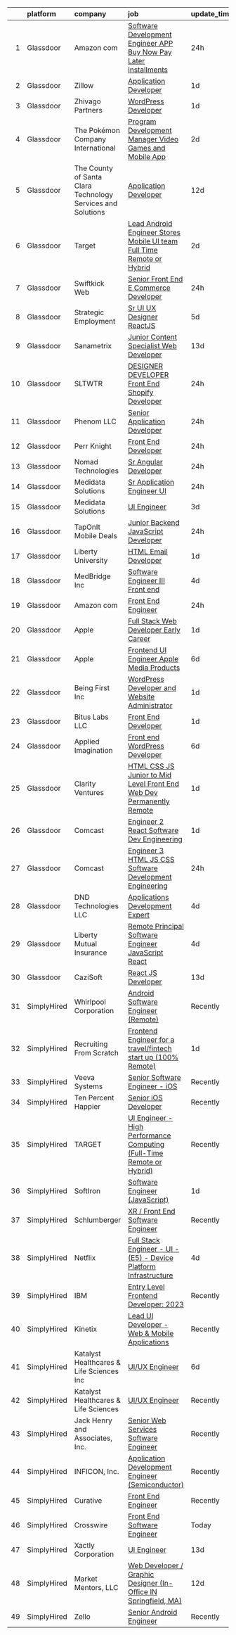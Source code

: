 

|    | platform    | company                                                       | job                                                                                                                                                                                                                                                                                                                                                                                                                                                                                                                                                                                                                                                                                                                                                                                                                                                                                                                                                                                                                                                                                                                                                                                                                                                                                                                                                                                                                                                                                                                                                                                                                                                                            | update_time   | location                    |
|---:|:------------|:--------------------------------------------------------------|:-------------------------------------------------------------------------------------------------------------------------------------------------------------------------------------------------------------------------------------------------------------------------------------------------------------------------------------------------------------------------------------------------------------------------------------------------------------------------------------------------------------------------------------------------------------------------------------------------------------------------------------------------------------------------------------------------------------------------------------------------------------------------------------------------------------------------------------------------------------------------------------------------------------------------------------------------------------------------------------------------------------------------------------------------------------------------------------------------------------------------------------------------------------------------------------------------------------------------------------------------------------------------------------------------------------------------------------------------------------------------------------------------------------------------------------------------------------------------------------------------------------------------------------------------------------------------------------------------------------------------------------------------------------------------------|:--------------|:----------------------------|
|  1 | Glassdoor   | Amazon com                                                    | [Software Development Engineer  APP Buy Now Pay Later  Installments ](https://www.glassdoor.com/partner/jobListing.htm?pos=125&ao=1110586&s=58&guid=000001833ade68fe9d0808e0187d160c&src=GD_JOB_AD&t=SR&vt=w&cs=1_99b3dea7&cb=1663139998398&jobListingId=1008137678067&cpc=FAE5E775D180B2FB&jrtk=3-0-1gctdsq92jfn2801-1gctdsq9igri8800-6c561cf8d30953e4--6NYlbfkN0CKJOvZ2V5IrJ1cL6f27LnM8XR4tisTi-a8V3t-dR9dwsgFRvlGUQc2Ve2CGI8d6VO83VIP9maPlqSu3Nihgtl5M27m04KZfCjX3LJRzoGSKHgXiYZpq-HzjLMUQNBfOl4cTU1-JjbTERHckNcO5yrQjW4rhXXxYK165URZ42CmyYU5GEB7S_Cxfl7RsZ7faTLSuFk9CP8ktwD8fCLRhVpDQZrOafYCrt5hDp2xZai3m4vlk3aTp9jGN3bgDKqg1himRYmxRGDSxQp8T2zzm0UKaSb2zNo40gxMwfeZ1JVfHQUbVRJBTdizF_9zQM-ShuZ9w2Y6Ml6Jl13Q9T9JwAwvlcsdh4xLLbbfTa-ZxM32gdxGkkYBkwv_6CqX5Kqxf6kXTKW45ji1BVf_a2bnxsGH_y3k_NPYNsIC8atU15-zM8zpKniz25AJv5EpE-aAEiunAwUzEb7LIg%3D%3D)                                                                                                                                                                                                                                                                                                                                                                                                                                                                                                                                                                                                                                                                                                                                                                                                                          | 24h           | Seattle, WA                 |
|  2 | Glassdoor   | Zillow                                                        | [Application Developer](https://www.glassdoor.com/partner/jobListing.htm?pos=110&ao=1110586&s=58&guid=000001833ade68fe9d0808e0187d160c&src=GD_JOB_AD&t=SR&vt=w&cs=1_362cc872&cb=1663139998396&jobListingId=1008134172887&cpc=654405A9B1E0A9F5&jrtk=3-0-1gctdsq92jfn2801-1gctdsq9igri8800-c6daa90a6669b9ab--6NYlbfkN0ANMurRYyPEXg08u6OamUd1Mvhk-zhFSGYIZgoJR86UvYL2v6MoUqae-sD5DnU21vpZhuaoMFJt9wVyEyvf2QA1XfguwhH7G3tM0-PNgW6CGdUX9LBJEjF1WjQkIfj4JRydtvPZugMScW5L1yCyM5tNJ9G8L6OLwOTqSFwB3txIms10ZWOi6v6g_cMtvWInRjv37laB7sP_DK02_SItR0kEgGoUFq7m0AGakdiDrdRO7xakuNYm9OpSNl0EB790_ENfVrjZ5MSxWDMeCU7vOdOs-wjiixt5Ojxmm_jIZyKb9fsZVNHr03S4vo0o68SXE2WzdqI-xvhuSCtK6det8VaNPxbXlhLYbMovzNafAe0h0YmCHY0oOiA1BWVXDBmuQPiZ4q5C7KJ6hKLo3hUDkaCzDPLXgH51gCib25KHlbMjX2dCl5mAPIYo1PqwbCOoyR8mgjXKmV14FkSnR2FOZH9GyEtj7pIVd1nGW35S0KpnysklSA37C1SToX-rjrFstGuh25qe3kqJX6BnmBFof8XslZtulIynqZbAIBpZmSUzX4ycR6FBKfPh3x0aE6Ama0b0hyiPsfdF8UpxpEfqg6sI_wVs67zXJZDAo4hJZP3RYkqypRDC0U3xe3CayMZtYlpzeerF6kB5cg1HWGIaPTT9F5woCNBQTSD4yB8dmw0_05oABNCluNeiuPD0tftRpWH7BdWQ9z4jG9yk15YcYJRBJ20svXkYUetHXc4PAS5dZesyuLnl9b8Dz2nDlG1j9IpXUcetubxGozJ_rPQjxvOdjNyr5vsaAwRvC3p4i_LC-29gZhRF4TWG9sTFH21MFLqhQHULB7le_BsEVeFD5-cOjRhooC12S4w_KJtl3_UZN_B-gDkfdSMOzqo9Ul_VFWo%3D)                                                                                                                                                                                                                                                                                                                                                                                                                      | 1d            | Remote                      |
|  3 | Glassdoor   | Zhivago Partners                                              | [WordPress Developer](https://www.glassdoor.com/partner/jobListing.htm?pos=106&ao=1110586&s=58&guid=000001833ade68fe9d0808e0187d160c&src=GD_JOB_AD&t=SR&vt=w&ea=1&cs=1_188b1f05&cb=1663139998396&jobListingId=1008133903839&cpc=FD1C1DA32C38CFA7&jrtk=3-0-1gctdsq92jfn2801-1gctdsq9igri8800-054f7f3f14f683e8--6NYlbfkN0AY4guaBc_odNxnJHTncvfwFu86WvDwtbc_K-gSZc1x5NPDcKz_OCFYxUDgg1K1A9xg7eOj7rJs_uyxOW04oonUi2Co_-b1tOyH6ag5sG-PMIczTr4cdJn8E9nus-tkJEY4tVdOeDiH2N9Kj9sPV-JvVBmfVlOJ-vhSxLv6L-OT33ZKF7zO4-LAkHDaLS3aJzNfnM3nCuxO2dNyJ6DfHFOgywkEhJ-TRQ5qe3zTKbQ13ILZVNVO5ZFymu_boVBDCoT1DFFFO_R2Katc9JFsILF2nA6NFXv_R1EIdk-gViiQ2U2zts37yNB1LyMov-U4UUaSeEYWIDsrqKtEjDkp3FdlArUUoqIRUAaP2RKOozVNlDWE1MQZr6nKsLgxzE1-TKHCy6DutVkyuOvbwSBBbhov0Osyv4Kk9emsQSi_FoqzSZl0-RPycT8a6AQEafcqA72PH9Ym1tPj7b3wAr3lJQMMH-mcJlLtCcrF0vVUw5BzS8LyeA5oPBBJ7SR0NNDPGxM%3D)                                                                                                                                                                                                                                                                                                                                                                                                                                                                                                                                                                                                                                                                                                                                                                                                                   | 1d            | Remote                      |
|  4 | Glassdoor   | The Pokémon Company International                             | [Program Development Manager  Video Games and Mobile App](https://www.glassdoor.com/partner/jobListing.htm?pos=116&ao=1110586&s=58&guid=000001833ade68fe9d0808e0187d160c&src=GD_JOB_AD&t=SR&vt=w&cs=1_1974d16c&cb=1663139998397&jobListingId=1008131501027&cpc=6193B0C32834B022&jrtk=3-0-1gctdsq92jfn2801-1gctdsq9igri8800-7e00634145c254ca--6NYlbfkN0CsgUO0V2fSZxJANSxJiftVXeq1wpG4BxYFHzXoW0hPJv2peq4EG1Sb8vgmQ-Y0im-SaRgnzmMuhEIDpZu9Fz9ChktOdF_GIM6LXKR2L86lHp7VCtnTfHIHX1JbKkaFabKOzV-vpyHH0tcwIZEdNwKK4pC_Cg__-sHB_1A7NkgqkBp3Nu5v8xpu7hKRXZYS-VGd3X4Tnvu4p8affQwsbeKaWfOS79sDZe3Lv36-7XTVyEY_D5BU8kqBIyKRR33tLQKYiTMTOjg1NN7Dv1wYX-zGMU2N5XcinR58sI3DX-G-i__t5Eim5znpkjtHJ-tbtafPHeNWQzdIxzsKrs1Rf2DVkyYjrv8ChsR_CxNWLRTHhwRgkWZaqngJTiH01rpyhW7-SJbhzodW3HWhUvFHZbEiIV7PqtqMLkI6z06Hrmtinhkcbflj3OhaiTZ0kRm8xpWehAWO-z5KkAeVv6_0q2496V_4odErPmuIueGHdrd4gjawcj3doL8m8vieRzfyeK4oVVj2FXcPJeQvOmSnCz64gOWERkE5v-mMwtMtWlL055l6SPw757LLT_w9BRvO_LyE9vAr6Z8N290iy3B3QZc7JXt7BkeFMeOjJD-M5R40yzrPBeLuMs8d_2e9mv-Jx2TcWq3El2ToYWXo3EvlsRnVvc_R8UqICtXBHHNiuG195ncNgaQ4HhLTVSEhW68ldH8Y0Y6OUX7eEIE1NcKpe4E0qVvF3eEsxuHSduMY0heFrj75L-zZKmVR3ENpJOtarYE9C61THnurNRIOGKXp9jWAghF3aCR_rsC3IOKUB33YNnUsEeq9qiHnUbXd-ybcEWsLT0RbGimhR8xDDUkqgIoAstuRPCsuxyKgHMHT4pjzxMcBgybWq-sYdxTlf1gz8b5pJ8CQFQSQgi29sDK6DVHITHO621tSACf-uo-FwFTdUQ%3D%3D)                                                                                                                                                                                                                                                                                                                                      | 2d            | Seattle, WA                 |
|  5 | Glassdoor   | The County of Santa Clara   Technology Services and Solutions | [Application Developer](https://www.glassdoor.com/partner/jobListing.htm?pos=129&ao=1110586&s=58&guid=000001833ade68fe9d0808e0187d160c&src=GD_JOB_AD&t=SR&vt=w&cs=1_105921f4&cb=1663139998398&jobListingId=1008112248665&cpc=149B3D5996025BBA&jrtk=3-0-1gctdsq92jfn2801-1gctdsq9igri8800-62f236d918e976b3--6NYlbfkN0D0uiyjuZXnA51WfIxe0zjUQuLZESkTqqPdEkCq0M_K6JTlFVFhPFVHAoY2qqYxF7H5tcINM3m1_Su8U4dnIOFn7wBfj3ez4zkE5fjZGCcvr2Mr2FY2z36lvzZro7WelVPX0UunxAKd_dp_sZLcF5Dsgmh_-Pgl928sSS76QgAdj_Z75Of014VxyjcVnFc__uX_xIWXW4pjJt4xSOhMEgjnlgm6GVDzZv0lncZZFmiNlAsYjUFcSUCatoSq9FRn2fXrOpVriUbi5aRdT0zRvU8mX8xbAUhZd1LpCVbTchacJcbHjRCMCHdHkrF9rQ2kIv--2u0mPFct75Pfnl9UZf0N7lbLI7W5wSPpmGu9P-OZ5xN4a-UHu6GWxM1lsnwDKbO_nzG12kt-TkyfMz61bmDfzTxdZNOTHxTOmEtWPL6ULNKoM9unF7jk4jxhzJkbWxaWQl1tAV5y8gn1i8QZoiYv2fuV_RLpvA-4NadRWeGrrep6NlR6iVcCebqHUAyt3KsDqxIbcXmBxt4c1blimUMD)                                                                                                                                                                                                                                                                                                                                                                                                                                                                                                                                                                                                                                                                                                                                                                                                    | 12d           | San Jose, CA                |
|  6 | Glassdoor   | Target                                                        | [Lead Android Engineer   Stores Mobile UI team  Full Time Remote or Hybrid ](https://www.glassdoor.com/partner/jobListing.htm?pos=124&ao=1110586&s=58&guid=000001833ade68fe9d0808e0187d160c&src=GD_JOB_AD&t=SR&vt=w&cs=1_031a2473&cb=1663139998398&jobListingId=1008132433491&cpc=AF770993EC679D41&jrtk=3-0-1gctdsq92jfn2801-1gctdsq9igri8800-924082eabb9c3c20--6NYlbfkN0AgONBeCfCTVljpwzR96jFX3mtyFC--n153CYnqiKkqIX_9jcboxCHu9xR05732QjmZZTy-8X10g6AqUdAEEEcY6msSY26-hFtezRIzcZjmN3z_jpXkF8Ut2SVY9acAcHGenZSqPqp1PoqTPlUVACwZIFTQczVM6c_1cpujTZpK6BsocFUe1SRS_1_AjFSN0P_cJeV98Tbrc1nM_Sa6frsVXDRrFsbRa6E6F1gSagJ-oFNpWkxRcp5XjT-z9aKvX9zqgEgkUWfSGBB1hKiYqYsqqz0PEaSvGLFgqXCeOqEMMF6oT6eFeTGE9YYP-rsetPgPi_Op1dqdFowtvcOQWDMLRwgbnAncoirJkbgEQQ8fwgtMP_MMHnfil-1jZ50TQvmnNBnfCERn3_63cvyYm0Nbt0LaZVSrrHjHbZUIgDCM7SoZbxgifZsgAmYMZ5yrpqI%3D)                                                                                                                                                                                                                                                                                                                                                                                                                                                                                                                                                                                                                                                                                                                                                                                                                                 | 2d            | Brooklyn Park, MN           |
|  7 | Glassdoor   | Swiftkick Web                                                 | [Senior Front End   E Commerce Developer](https://www.glassdoor.com/partner/jobListing.htm?pos=121&ao=1110586&s=58&guid=000001833ade68fe9d0808e0187d160c&src=GD_JOB_AD&t=SR&vt=w&ea=1&cs=1_4985f2e7&cb=1663139998398&jobListingId=1008137258811&cpc=61E17551093C17CB&jrtk=3-0-1gctdsq92jfn2801-1gctdsq9igri8800-ae474f08ac9fa07e--6NYlbfkN0CvahHJL5dpwIe5nlYo2UZJB8CTXAEl9vJAxrd3EfdRQbHmtT7BfIW--zfH4WusIQ466li_pDKqv0zJfo8ilBc5VF95SNoet22FWa33rSjNfyxVuclSl01HLTqL761YPdBspLBN2o6jls-hSNc3uKrEOu2jFI0lc2XHVsKCCd-Swoc5OyIvHMTuhi06L1BFNUTKlnW8LdeWeyQaJkY9x1yBKwjjf5_IUF0Gn3SXavDQSDn3BKrlHjI7r0t5ArqP2TI_njvT2xG6Ft4MFPgjO0xy1YpLpdR7ZH-ShpKGJlj-E6IM3rIEmBOTzERjdF7t2Ywe7Blg6eUuEGu4p-l3HV-E-AzttQJ-A4DnhKkAQt0OBSkqTuTHKfgBi5kMFlChXx9YMu4LxzrF2L5CLfAGC-wwrgy11P7MWToSBQkk_mrHmZbMjBpOhBHbVYjic-ctD_b8xFLU4RI_YcOqTgKqOAJvLSOQUpcUD1rcD_-fsMKST7IiHExLocM4HG0M3rVjR6CQQmZT3nGcnA%3D%3D)                                                                                                                                                                                                                                                                                                                                                                                                                                                                                                                                                                                                                                                                                                                                                                                 | 24h           | Remote                      |
|  8 | Glassdoor   | Strategic Employment                                          | [Sr  UI UX Designer  ReactJS ](https://www.glassdoor.com/partner/jobListing.htm?pos=117&ao=1110586&s=58&guid=000001833ade68fe9d0808e0187d160c&src=GD_JOB_AD&t=SR&vt=w&ea=1&cs=1_df9364ce&cb=1663139998398&jobListingId=1008127201025&cpc=608BEFD8E68346F1&jrtk=3-0-1gctdsq92jfn2801-1gctdsq9igri8800-10e7346e5594589d--6NYlbfkN0AEgitr2lGK9-2Owk_bCXKkX9ldcvmrRzAzunryDtq0mgDhLVKVGwIDjzzzoVm5zY2akHQKg0eyoOGLoJYK8fVCB6jso4MEarQmmbx_Elax6A0T7qxnodN5M4Z3ek9LV9lx3pQUxqaX5c5MEy0I6X-ied1_QyqGEshe1rZ06FkEM4sRszpcXbcOqOguZ0RtIX-7D2nkCDCXnLg_oOneJiR9pdrAZQqJ2D1u95ULbEuL85qvB9Jdw8vnoRKLvX50uQCwtTHLtCb8qXanNduiI_3LsPzyujiSC3-WZ3zQbj417SwGbaP-opOWsk8qVY74pNtec1bAOMoSD-JaG8P_jXpE-vYPP0VmIKsSsVfrfEQwS2SbRCB6bkFCvYOjaTudS1Cu7sLl0OF_ujf3ajhubjHu2hT8N4eeyrMLdYvkfd2Jw2ICVP8X9LX626BQq7vhcec1ONFF3WwANKI5LQyzItjqE-BU47-xly3iXm1tNtyDVOsME9ZWQiIN4716qohbefyHLXkRAearJ0XPAds3J7da5psS_7dzzlIe_ssW_qN_meybrKx-v0bx3oqCwrTFFGVsu9rA6azOaw%3D%3D)                                                                                                                                                                                                                                                                                                                                                                                                                                                                                                                                                                                                                                                                                                                            | 5d            | Remote                      |
|  9 | Glassdoor   | Sanametrix                                                    | [Junior Content Specialist Web Developer](https://www.glassdoor.com/partner/jobListing.htm?pos=108&ao=1110586&s=58&guid=000001833ade68fe9d0808e0187d160c&src=GD_JOB_AD&t=SR&vt=w&ea=1&cs=1_94322f6e&cb=1663139998396&jobListingId=1008107815764&cpc=3DB599BF2F4828F0&jrtk=3-0-1gctdsq92jfn2801-1gctdsq9igri8800-b245c521c04dd0c2--6NYlbfkN0CyQKdz8_lqdlgY-c-amsQST66Z8QjChsyYA8vzcGklWI54h1yaGRml5nZ8zCgFfjKK9ZLdt4yoVKrNz6IE8WYqPgnbtAenCgXBCuUJyRj9v1G_X1xDpaq7D6TVuE3LE96DJszuenHbsextHgw9-_0LokNeJq8xNTHga_useAxykmPnHKlxTeGpxpVL3bGTZHKtHXK5us6LDI0ao5nyuCemNFRbBzrx9C5yYBZ4fi5FpwYSxs-xxTMy4MVmklDwbQ8TbOKxZRwvSlt230JTdS9i1yR1-cooOPriSg7PuxErGEuQ9EQKZw7i_Fs7zdPX13jrm6jC3K9YC9fC2uerequtEuwrTaR2a2k0sP5WLxiQqi2A8FKL2ZCsymYC0pSYmAzXDwsSJ4g1IbM9wsiWpXE1Lp6tq5J2s6yyfO0XZcTaGYLexKA6AgiuNLtQgvmTFFVXdhaqiKq1Dw9_fk6-iPhH9Jab7WoIw5nl8s0IcWe0_H4zJ-3J-tMp5QGbYdEVx_pEfRpLpj-6nqKv5BrcfSX4xxcjOGiSFjU%3D)                                                                                                                                                                                                                                                                                                                                                                                                                                                                                                                                                                                                                                                                                                                                                               | 13d           | Remote                      |
| 10 | Glassdoor   | SLTWTR                                                        | [DESIGNER   DEVELOPER  Front End Shopify Developer ](https://www.glassdoor.com/partner/jobListing.htm?pos=107&ao=1110586&s=58&guid=000001833ade68fe9d0808e0187d160c&src=GD_JOB_AD&t=SR&vt=w&ea=1&cs=1_4f9fb36f&cb=1663139998396&jobListingId=1008137598131&cpc=9C938E8DE9AD6C02&jrtk=3-0-1gctdsq92jfn2801-1gctdsq9igri8800-200f7b1004398c4f--6NYlbfkN0DfhRLDY5E7BVY3xhBTAobuSaZ3WR2SqAJ-w4NHeQGDZ8CKtdIif9Oe4KhcI69g0WvVa1Frq0TaZ17OPadVErfG9reYn46NcnkHevZvy4YbazIj_UmrgJ5LNoG4eefHDLzuBc8l9B6543c5UqlfJZVnmh6W28k-UwB8StPLEqeOhv5rOU9UXZC6PFE6j-iiNpG_mDZuM9ZWtBP6pXXYKxiz-yekLrrKtiSI2l42PamB0TGASBrzgDvjPSpk552VwOgnSOPcf0qJDAdWOeJ-pc2y1a1XGxp_1jLkZumovvCQ_vkgB84iMEahgzY7Rgw1Pz4KUUM0LrXBsoCzhEXtSAitFCpFJhGPIUm4YNM61ZazDvj4nNA_9UhI9i0ZKEsXb6H90WfuH8Tdsn6R4_UjW_lMbRoJczPPbAXZJPV-0LwTF3wblAzW2o-XeEBjGrGW0H6KETDEkt0J1FD05q0J08UNFtxSONmbJ2SdnPYVG2eHwVspYxkGzr01mKiWQEN7DF5UB5Mexjdczg%3D%3D)                                                                                                                                                                                                                                                                                                                                                                                                                                                                                                                                                                                                                                                                                                                                                                      | 24h           | Remote                      |
| 11 | Glassdoor   | Phenom  LLC                                                   | [Senior Application Developer](https://www.glassdoor.com/partner/jobListing.htm?pos=102&ao=1110586&s=58&guid=000001833ade68fe9d0808e0187d160c&src=GD_JOB_AD&t=SR&vt=w&ea=1&cs=1_8379aea8&cb=1663139998395&jobListingId=1008136824392&cpc=9A96D6093D59D0CE&jrtk=3-0-1gctdsq92jfn2801-1gctdsq9igri8800-95d0dc0e0a4e7097--6NYlbfkN0D5EoDI19pzLD_ZoAvoqM1-O9qeTV9KvYbDAr1-bMzVcUrRYlcR_7EvhJxo5TY8lM7dmzyrlelKim3kQF4cYGDqIBpneUff6cFvQQMr0P7-Fuog8zAkQziySdOzI-0fod9UexPCJavKHCiMdApb35AqNFJhxFeqTeU0Zel7EG1XNxq7byWbiDzO0XZNmjNbPI6S_G2Ejj6WVkViCbptJkCUgTM2U9tOyyPpZZGCOnjeeWOp6VyItH8HsrtS98wpwgtxqAENEfvqHdf18d1yT0DldQ9CordLe0ZFoMEHr9n4RXDVbMlUVj-CNERp9gP4C9vVD7Cob5L3wbWrG97TJiWZGZFq4rXhrSXbC_2NSfbJ3aJclk6yBlgg8x7myyrB3vV7Q2J-JzIuTG8nnMgFsvO1cvSFIg01BWTyuVAiEg24mREz4PfuV-uLr5C7IBYQYa7UOtz3uZ8XWDQNauZD8Me-ya3t9sNeGhIjkEslniVE2XwQ8scSHXgIiGTQPKTwGu4n79xx-3Yvpw%3D%3D)                                                                                                                                                                                                                                                                                                                                                                                                                                                                                                                                                                                                                                                                                                                                                                                            | 24h           | Charleston, WV              |
| 12 | Glassdoor   | Perr Knight                                                   | [Front End Developer](https://www.glassdoor.com/partner/jobListing.htm?pos=123&ao=1110586&s=58&guid=000001833ade68fe9d0808e0187d160c&src=GD_JOB_AD&t=SR&vt=w&cs=1_3c7f9fef&cb=1663139998398&jobListingId=1008137339160&cpc=F583A5AE0DDDFE3A&jrtk=3-0-1gctdsq92jfn2801-1gctdsq9igri8800-ba932aa054a3e305--6NYlbfkN0BvrjnhlIknunj6B5uFGHHla5BSmGDnouF8_mjReNBU2kRZZ3EzJErpwlB0shyrLhBuOV-TdG07DRkeOl_zo-aj26D6dbXM6XtqiUWeQpISnv8xEzBHdKcqhSN3C9-GTzvHigssateczklmw2IFZw73iN_X79PV7m6xjq8m5UJqOhLXLbVrEGnBhb8PMGStOPLngVrNfcmYn5tcemxcgsmbVEgvz254qF_LgimAIE5iqAiJgqzvMoyWQP3ccYCK2k9YQ1IoDpr-9gVMI9yFlcJED4DNnspAcZDYePmXL2vYzPe5n3a5gEwPSQvPP1cfwob5c8KPHaOqpvrmHrTAdCls5eIY_i_PeeWpOIrCWS9E_LPGVmemfvJSiB56ELoXJ8x0gNrZtggWmu6M5Omqvw4GpUITH84u5IYTYdLgC2iEgGbpjmEezDe_UjY6N-5Ol8B0TpslRFgdsTPf6nDhk1wjTlK2593X4U6Xd4-8zafRCE6V4mMdb1EvdWwmgWVFhYXl4tnl9YXiwERcIJbS63O9eNkv5FXOZ7sob9aKuzxmDS-6G6Rdf9Rhf01nCuR9zaDmh0een554bjWQlbkNnbjW5GwunERhHW4Bwa5c62jcVEak6xOK5nVJvmyDeZDEDUvXq2blb9nQUw%3D%3D)                                                                                                                                                                                                                                                                                                                                                                                                                                                                                                                                                                                                                                                                          | 24h           | Santa Monica, CA            |
| 13 | Glassdoor   | Nomad Technologies                                            | [Sr  Angular Developer](https://www.glassdoor.com/partner/jobListing.htm?pos=115&ao=1110586&s=58&guid=000001833ade68fe9d0808e0187d160c&src=GD_JOB_AD&t=SR&vt=w&ea=1&cs=1_04af481b&cb=1663139998397&jobListingId=1008137061186&cpc=E04C949A9101C6A2&jrtk=3-0-1gctdsq92jfn2801-1gctdsq9igri8800-7e283a8aef78d53e--6NYlbfkN0DuVYiugUxfe4spVr7yqiM4Wx80ZpeOa3v6IxYcPh-fbWmawauPgcFqzRe2wHX7wyCikCqqVy9Tz48ZfyDvO_6ISLQPV2N9Neg_jGrfaahRXznQmdUhp6p4JEFPOcMG3bb0kKr9nBSUb5YBtUWQgFC51XmN2JsRkXGMXgvdcP-0yQIoI8ey7FaQHBtxai5CZ73glFqTsRRw_14vLw7u5QS8XKkF8eM35-f7wh_LODzo5_rvmFn2I_f8bgiX0LJX56yijxVRGK8hTdtuavtKNpipZ-AcxTRGb0Ho6Hz41riVAGvH8Ek0xi9gOMJEalcos6SKC7vHLLfyzZA0C3I0kPvxnGEJuyRSYi-nO098ohvSA8RG1O1cz1vVCx-D-uXk3nYA-L7iI98fn1quWRWQRLewxn2RJk5xesbn2hjmuYSkWQrQjFO8ikN44xCFJUXVCTSE4_FDcBpnWJtPMlOnreo1OzHEKYegDsYrqgvCGWieDOYEMSg2gzDzQEGRA6S8joQfMidKX1QiXCmwie8oYkSZ)                                                                                                                                                                                                                                                                                                                                                                                                                                                                                                                                                                                                                                                                                                                                                                                               | 24h           | Remote                      |
| 14 | Glassdoor   | Medidata Solutions                                            | [Sr  Application Engineer  UI](https://www.glassdoor.com/partner/jobListing.htm?pos=112&ao=1110586&s=58&guid=000001833ade68fe9d0808e0187d160c&src=GD_JOB_AD&t=SR&vt=w&cs=1_32eca232&cb=1663139998397&jobListingId=1008136891713&cpc=61E17551093C17CB&jrtk=3-0-1gctdsq92jfn2801-1gctdsq9igri8800-9490a5ce67bcb33c--6NYlbfkN0DG4ntHtB_rMsnfhgmnSvK2brktLme1L4SiDeJjQ-izrVOLqRJ5-yjE7k3D6lhaa8-1TfPUk2G286IhH2vG0FVdxzteRL0qvwS7_h5ybM89n3-UmTiV4UJgzv-wC5uo5_EnfydToR9I1g5shOsDhNZCsaE92Rm_qZJLH219uRez5yokEAMIFUdJsHehpXgDXyp6PYyFmPqTg1W1gM1FwZZvbWAHIj49ku7x0LUSvmpicdE9fV6NXefXZ6tpYj8llpeSwL6kED7gIAA5JaSvgfXi2TIPcM6V4r6am4y2Mq0IQsPlzjy293bGvThtklipdPoUB2iub36NXbJDrwTOscAi6WcIpcynTeI3KKnQ9n0h5QJM1xvKDsWPuucThywoD6pjxt3r_iRj83GLgr8_CkAB91uyx-JWSLdsZk-4QdRQi3wrf32BC7mJeHgeocNcwajIdDma5kbjsRYBukFYxulAPhX7EZQopyQwb2I794CayEb3iDTfTz0kPrbibjgT8ZiXjsBfrAGM3q5pBiabZcrnsETXvtbaOOHPwpQDDOwQgK9keHLzRisuBGkYA1RpHTCekpkTGrzu-YdCM6H5Qwwl96JXOK6QpoA3IqGSiIUIHajThvIzuK9XTDsIgkY4CHBgnKS1fd4TwApzhGV-K7f3_EHe-RaP2h8fnwJmxs45pe-yXLa6l9Hr36bHu5nhxrhh0f_NZF39PhU455wjCbDyKHcEbBdyC9m0KMsWD2ETNcxS7kONfda1tdNRn1rBNAYDnDcAHMO8UIeLdlHeL166w1iclmHWxFP7oxnkuntCeFfJ2h7JB2mm0iHWxwkxyMUxu5jxP-werP-xteDGmy3TZyj4VN74NvNXwja-52pH2Ee6MsmtbHDAeZJ2eFemdZsTIXjQ7BlHcDhPBvviJc8t8DN9q17SWehe9hWr9bIC9ZCZub58uknsK10dqcqQLJVcA2kyRN0aOjnlXsekLJlB-XfHXLeQnj-iEOFW5WRy4ErcEjmMTgcDGi0yFNQtHphSiG6i0nj-Cza5dIpsjeTo)                                                                                                                                                                                                                                                             | 24h           | New York, NY                |
| 15 | Glassdoor   | Medidata Solutions                                            | [UI Engineer](https://www.glassdoor.com/partner/jobListing.htm?pos=130&ao=1110586&s=58&guid=000001833ade68fe9d0808e0187d160c&src=GD_JOB_AD&t=SR&vt=w&cs=1_b275a663&cb=1663139998399&jobListingId=1008130982237&cpc=155EB9D5185558AF&jrtk=3-0-1gctdsq92jfn2801-1gctdsq9igri8800-6caede17eba0cffc--6NYlbfkN0DG4ntHtB_rMsnfhgmnSvK2brktLme1L4SiDeJjQ-izrVOLqRJ5-yjEhSyAj73O13Rvk4nfVGz_Y8x5eP4B7WfCDjjXZ5Jrh8PdSMfGift1SEq4vlQbulbxE6GzTWzBTg5NMHeI6J9oOVXReJJGo17e-oVUh_oYOF79LmP5tZTi_VxZIPkIjyCFIeAEK536ov2aqigDA-ygc7Nwm_sa-fOK8CBObY2bt76D-gjFNq8tfIx2ODmWMRaJ7N51rEwSp6N3ysqm55MVprEgDPafffexi5qHpV84z7FW_kKEUgwhQNDkOrrPZQxo0DoDr4VSL9hgYG3wQ9gmCfgT9J-lqPz5kBcd7yrme8VEbzdqoetyEcP7YRR4R49ytiu34IhGlkHGpdLuqSyCpx0jFoOSTMwjzNfFZySq7eVt7788njuKb4nFz5vfBvNlitslfIFbel-_y2J6Te5Qvwr26cRYVC1w2jx8Q95IRihA4UrK7_ipI0pR6jkWdtDbQ-rP8h7OwfxULPctxv-mQSSG4BlFZXiObhtOnYKVvy3MPCO7p4zZX8QoadcQ1GbooZ7VjULZzt3NmuKSVI55jgV5f32HBo0g9OX7IGjHYzWB3k7EHobrC_CqnF2It3_im9fSQ0qwpX7WuJf8u1FWytVLHUgHIc3dZpFVspvXu2mdCTWeELDB9FyZqHRN9rp6UfNVeKaalEathnRvJpFQaA6-ldW7X8l_A--nY38Z2p21jE1ztj8UfONLF6EKNP8fMd7JnpeUZV2otDU_LPxpCW8qcXJ9IfThMy95RAcdqJmQu_WDHd--dhakSnM8q_YvrrNYqeFhqhR_aqrTZHOjP487yeP_epM11wPZEuNmQXjXGhByKrtUz9P_hUeidkNHbb_vGwoOYxUU6F2xDfX2ZUgiayoV3xNGl-KJnvv6D74zyRbs4oYssTbgXwI8_3_y1cl5D-CpyVfb_emHz2mtrMfS5C3a-qyKcACmtj6P8IV7qqWA8OlVXA%3D%3D)                                                                                                                                                                                                                                                                                                                  | 3d            | New York, NY                |
| 16 | Glassdoor   | TapOnIt Mobile Deals                                          | [Junior Backend JavaScript Developer](https://www.glassdoor.com/partner/jobListing.htm?pos=111&ao=1110586&s=58&guid=000001833ade68fe9d0808e0187d160c&src=GD_JOB_AD&t=SR&vt=w&cs=1_35332506&cb=1663139998397&jobListingId=1008136493227&cpc=4050D81B60456B41&jrtk=3-0-1gctdsq92jfn2801-1gctdsq9igri8800-392b57b5610c3590--6NYlbfkN0BgzYRqlbX9iBWTVg3PGyR5G3TLJH7XDWTAPkE2puwBOzviyQL9cBm03RdviQkOUvF2RxerTKLL9CYswS_zRFASq0szKsYhg8Ekl4pFhY5G0l8lG6rYcMtU-ZrWlLZnidsrog06ktblcKmvsNizfKZGr-sHt6SDGFTrwYLkAXCdesT6q-c49We46JG4pXacYumneywL563TOlZkbfH9XvBWpjFZgQInqA-f2zBNW7TcmjGxenPH97R4rn69-PRpVOexmzdic0NJ9D0qzh-LoLmUqBDQ7GktUsVSCoyYD_cHFPjBYes5bTw3eyrjsGDt2DHhvRp2V7l2mid0HX1stJIgriqJtTifyRF3QQteHxI2YE7t-FYGAAIV3v-VFHTKog1SaQQcLrr4nA9Tvn95OuxubtqEmIRF0-ssA8sFXOVBhnbD4yRoIUbfJ7dyyUaHJVelNt5zng4zrBDwLSCejUEjAAkPQIM1sirAGQxyo6-OJKhqpGpFaK62FyAH2MnOUplZ_ydU1dwy7ApQfeBFSHL9)                                                                                                                                                                                                                                                                                                                                                                                                                                                                                                                                                                                                                                                                                                                                                                                      | 24h           | Davenport, IA               |
| 17 | Glassdoor   | Liberty University                                            | [HTML Email Developer](https://www.glassdoor.com/partner/jobListing.htm?pos=105&ao=1110586&s=58&guid=000001833ade68fe9d0808e0187d160c&src=GD_JOB_AD&t=SR&vt=w&ea=1&cs=1_2456e056&cb=1663139998396&jobListingId=1008133875364&cpc=32EE424DE2B657EB&jrtk=3-0-1gctdsq92jfn2801-1gctdsq9igri8800-c48ae9aaa1031310--6NYlbfkN0DJj_xBnMkxta0JkMhp2zrLnOUztiQYfsFoMajxVnxJH43qKfb2j1rqZDIZ2dE66N428tbPkydX3-1c7WuikMPiShQDSF4xCZbjqmJlXSJgmTk5vmUu7Mjuh8mC_urEAhHo8Aj7JGC_aPVt4dV1O7Gc9f87lDRkrnrhrm8owbhxnVde_tI3lvAmy8hBatJvxDdFroqUBqUVLUk5YLoCq7XOfsw0uPqzs80RbHrSfjQRHSnOeiHiZ84b9BdV8v0lxoneRnGNf8fRf4p8dn29H3n2luuFOOPvg9tzNN8e2IEy-ScGMjM8taUGwEIv6fgOmptKej89j79ctXkMD601XBUI-gfKQoW-JV9Ynfi2qD-PioOUjVhGYZk4PuMmjV39l1AKZegzcbFmbt0z533QZp-ohTqYESNkK_O4HJ_bvUH6J2wW_FeCP1o5myKik6WW4XhJVgty_AWdrSWmWFtngQCyACcCoW9zWFErgCogwzZSnUnJnnwKgpfB2Md_5L1L_w4%3D)                                                                                                                                                                                                                                                                                                                                                                                                                                                                                                                                                                                                                                                                                                                                                                                                                  | 1d            | Remote                      |
| 18 | Glassdoor   | MedBridge Inc                                                 | [Software Engineer III  Front end ](https://www.glassdoor.com/partner/jobListing.htm?pos=101&ao=1110586&s=58&guid=000001833ade68fe9d0808e0187d160c&src=GD_JOB_AD&t=SR&vt=w&ea=1&cs=1_59c5d05f&cb=1663139998395&jobListingId=1008130008575&cpc=451933188B21919D&jrtk=3-0-1gctdsq92jfn2801-1gctdsq9igri8800-9f9b61bb147a0fbf--6NYlbfkN0CotuoXG-zj0ce7loIK8mowS9iYZnesocpUlUXWVBmKwSKVQreOxJkL3nZkBM5MC-N9fS3gaX4EK4LySEr6594OJ_lZzNb4uP0Om49R7QYGWMj77cYOrU3A7aQh2qh5x0fRRcugoVGwF9NQEtpt-A9SmwWhdnRwR1tuJaZF1uy4mfVAq9mOcRp93ggRnReykxQYbJskdNoiWgymCE4gL330ItSRREHEW6HBu_DwlGHojxtV98ekmc4YQrCdlMlvfOsEPNbatRXwVfq4kNRzZHxmHY3kBUdSGud7IMFCNuq91yAtJthUYp2wrKjj4hzsapeYFfviKoG630NdSIaqncEIB_-bGQ9jTxXVcNqRfXevUcQMAYx4FnB1vjhbnykCnliwrlvIQCfWroDz8RNtKVNue8Z5l0MSqV-wvlUxgP-nYvfeIkX2AOj1qw_ZWUNdZrFpDIsfF6iTEKjJbiTYDX2poNZ9Q9nX4lCdJxxFa3KIIk3qrlpN1XP0VWk0NJUYzCcps4vjfLU4Fi02rnM-yMfoqou1NGhBOoKy7VDdSjxpH6dwxXGmffPGDqzpvaL7DfAAMSoNMQ3_Pw%3D%3D)                                                                                                                                                                                                                                                                                                                                                                                                                                                                                                                                                                                                                                                                                                                       | 4d            | Remote                      |
| 19 | Glassdoor   | Amazon com                                                    | [Front End Engineer](https://www.glassdoor.com/partner/jobListing.htm?pos=118&ao=1110586&s=58&guid=000001833ade68fe9d0808e0187d160c&src=GD_JOB_AD&t=SR&vt=w&cs=1_0490d216&cb=1663139998397&jobListingId=1008137677971&cpc=FD1C1DA32C38CFA7&jrtk=3-0-1gctdsq92jfn2801-1gctdsq9igri8800-f3f13af96caa85b6--6NYlbfkN0CKJOvZ2V5IrJ1cL6f27LnM8XR4tisTi-a8V3t-dR9dwsgFRvlGUQc2Ve2CGI8d6VO83VIP9maPlsGKQRc45Q1ctMEUtWI_Y8WofB-KY4Q4VMWAZQe0xdEBdEBf02cwiJsG1ioGLf6ExdFQdqkJKisHHmfrQ0xD0r72IWwqvyff4HiFenCg68lz6itQx5cUhkkwXrFZQ5RY-rPk_fVfF0dY3NA4KJWAaz5pRb2xy9vC66QgiNV5zoqOiTpeY5qkmi97ZNJoL_x6tEx1xAxSEeh4ik4AHInDIp5bBFAHaZASyMKZXIO6jUStQIDO0HtzPedzhlEesnZpCdx7fiwIHZ0hCc8wHgcWjomwYEQGr4DqFnJIhkexbU6BNKJVKZ20ZqocHjLP7DyxKZb3dELg45-HSMotk5I42RifwqLvl3EKHLoIQWRZ9Af7EkeYuwfqMVcgcsHI45hp5Q%3D%3D)                                                                                                                                                                                                                                                                                                                                                                                                                                                                                                                                                                                                                                                                                                                                                                                                                                                                           | 24h           | Seattle, WA                 |
| 20 | Glassdoor   | Apple                                                         | [Full Stack Web Developer  Early Career ](https://www.glassdoor.com/partner/jobListing.htm?pos=104&ao=1110586&s=58&guid=000001833ade68fe9d0808e0187d160c&src=GD_JOB_AD&t=SR&vt=w&cs=1_712db3b9&cb=1663139998395&jobListingId=1008133141393&cpc=3BA4CE39D5B5DEF5&jrtk=3-0-1gctdsq92jfn2801-1gctdsq9igri8800-f306cb3d781b5e4a--6NYlbfkN0BvKrLyj5gPmtZO9T8euul8TCxuuKNOtzRJOomxnwSEodTz2Bc-sPZlADHp0xxmf8X3pY85cDRWeYikU2vY1-rhc0pnpBOL1TJXCyoI8tm5B5n6M3hGWyigjVSweBK-kiMILv1lmgsbZ5Zd9-Xp4HEgBoOIymS7Gnk4hqqBJFvKDyp_Cvo-m3nix2mjqj3epJyByj7G4JLLkOUYXEtGoicO6SW0VDu9VDfM_GgWhNuj2zJEnEYlOwD38okRUbudO1l6RBs4UYvvrq23R2UKRsSbbcUML4NBaWIpotkhCM0VsndlICklWL-gd8lMAA-0wcXIffboc5oer67nN9h45tZkDNBS7bN5vNMctzF7JIQv0BMxfW_RuxURxGRuxjSns3K4XsBvxYJE7dMWfZLmtpQJZCJZaF9G9nPXvJuwMFIg7KGl4oMcSewPMFN34xzyLgnU-PbZtRKA4xrHbAG7e9-GhszoXYzSq8YG1XNs7aNBmeomSpoLOAFi0GG-CepQZ_2MGBig6anMCJ9Q0BU9UPN7fdap0HffOjg1IBnp85uig9i6xvMGPeOftzNNukqxBSpFAuNAcpGGONf9q9YXs_Orhook3uWIxXrEwNoSOX_JuJxuoYUHSq0QGWpYt6NR7O-pEc7jjMvneaeMv_x7ck5EWIxOadsoORTkXPMXhQLaAIBKhhfdcqwejZ01FJccMah3C5owS0wMfb5fXXrNZ5PXdfYvjpKc0SV4c2Ou0zi9ZVaDhoND5uHSk_bZK2W1fAcjf8-9Eqjm4JenIX6FRDjUAsgvz0Pvqo3jFKEMaUYxlU8e4xDIx9pIOudhhW5oFDqw_Zni0rLzoKxSIautMj2Kg-PpY2vGRO5ghGm5T-tJY1KdkZyAddfnFfddDV5GH1TgVpmTjPHAilbVUsq0usW4zRdNrrKHwrLVc_3qnUQFiDAkcHY6oJCuujc7QGikAvFb6a_cHSPDcCk5ZCbaM-kv)                                                                                                                                                                                                                                                                                                                  | 1d            | Austin, TX                  |
| 21 | Glassdoor   | Apple                                                         | [Frontend  UI Engineer   Apple Media Products](https://www.glassdoor.com/partner/jobListing.htm?pos=113&ao=1110586&s=58&guid=000001833ade68fe9d0808e0187d160c&src=GD_JOB_AD&t=SR&vt=w&cs=1_b663c5f0&cb=1663139998397&jobListingId=1008122516782&cpc=334ABAF5D42DC775&jrtk=3-0-1gctdsq92jfn2801-1gctdsq9igri8800-5ef411f831b73ed5--6NYlbfkN0BvKrLyj5gPmtZO9T8euul8TCxuuKNOtzRJOomxnwSEodTz2Bc-sPZlC5mDe-NOaJggpgBxejv_WZNTmCMdSar8SX7ZbpmzQhWOF8ELQ1iGqniktqIgg3M8095i7tcD-APYmn55uBYZzgFMAZMRA9uDCP41k9mmVr9u3t7zEQgmQ3j6GHOMLo-URRRn8k8LqQd3vH_6NxDy5XAIgRpL6Aq87lXL6sDJLMw-eX78t1hpspWbIUeG3V1iU-rqL5lIG1h2HUFcFcKMW07yFqSIxTCIQudxVWXF1hecJ2vo54X59oqI2iQ924JyVn-Gc5LMqd6yTmt7YNWdrfSuyf93cbhTpOdk3meg1DXN1msLKUaZH7FD7RhH5IV33ZDJacxd4udS-NT2aRJX0mqaWdPmwN981KHltFz-S3Iqdw8XdFErEAcU2Pmj2cMzzpDZDbPfpvTmwdyH1mk8OYmKOFn_kBK5VdWDh2xwI1TJg_nyyxuZpCvSHFyP_mTfhian_UhO1y84zgrTIwoEDRc04FUNGTIe9iV41MjazgmxkxPAbcKOi0bEd9lvsJIOzi4SGvjdrYQtgvC__0eZboUrAEtix2gTbm4Y5LQGdrKExgIlTO7x5DRKh1xCFfnq6MRzpEJWsnwGIcstlxcRJ5wFOITunWpRqGxwDhESfoQUog-c8XL1DzWxaahj9fB9BkbPbY4Q7gQTOD4TujqgIdYIxA0zG2WUAcMkpZbJ9PgutrJzmt-Gw17Yw5JJigMAk5pq9Mfx2jFDeG0BE3bGuZg_ysPLsjrXGY_xO7AsMT2ZBM7UF3vIkuMDhjKZ0YJyp-I2JiFE98ecFOrM7oTCyJSNaEKcJBzwp_UuEmx6CbUVsOdCc6Bix0sJyPfLUiN8buT6rOj15ECKhXDGNrFZ_QCdk0kJTuoVhPo60Gun3MfIvdihzmADZSEFapSojE87klnCQa3OeK6QUaYn8gfPhSRmwyvxcV0Q)                                                                                                                                                                                                                                                                                                             | 6d            | San Diego, CA               |
| 22 | Glassdoor   | Being First  Inc                                              | [WordPress Developer and Website Administrator](https://www.glassdoor.com/partner/jobListing.htm?pos=114&ao=1110586&s=58&guid=000001833ade68fe9d0808e0187d160c&src=GD_JOB_AD&t=SR&vt=w&ea=1&cs=1_77924f56&cb=1663139998397&jobListingId=1008134829359&cpc=883DC43018083D9A&jrtk=3-0-1gctdsq92jfn2801-1gctdsq9igri8800-1d9897e2b46560e6--6NYlbfkN0BzyIYrTMR_AjNKh_kvAG8N613gtHPANQ3sdLTkrtBd-xoNshQoLJljgsDcS-tcM4dOsRawzOmeIDel-E0ARXI9oOwL3PUiYLsRmJsySxnkJmoGWR5sdEp89s3QXAbpOE5qCY98SufFSzaNnoZ1zz96Reag51bJYBuVMpmq1k85LSYiHKekXK3bLK7hmULygiecLIWxnyheJK8RmwlakjGC8z0SNCmWhzZidxa9A9e4Qhe-qidHrlUAOVpJq9A7z-2DpwT2An4hGUS5G2DQBEXeO-g59NVqt2rRJeWJvCvCTk7GLYzrMNaJ3IW_hT5hw3MlNrVkOmmqP1Df-DecITxYwQmtfXlvD3tg9diPfra65-Xf9D44gjBgziDcfBlxnWLEDhD7jHHhV1vygakkRvB2LsXny4lB-W-M8qUTG2pWJpZTAiLN4ukmZ8-1WrUKBNed78YnUburXAc-BO5Orzx4HT0upyWsfDzSWL0vzwEM55R41XB8c4yLzbfpGRCDowshvfyePqzh8kpYkgcu1gVZOIO6HVNQRLM%3D)                                                                                                                                                                                                                                                                                                                                                                                                                                                                                                                                                                                                                                                                                                                                                         | 1d            | Remote                      |
| 23 | Glassdoor   | Bitus Labs LLC                                                | [Front End Developer](https://www.glassdoor.com/partner/jobListing.htm?pos=120&ao=1110586&s=58&guid=000001833ade68fe9d0808e0187d160c&src=GD_JOB_AD&t=SR&vt=w&ea=1&cs=1_c75a8b8a&cb=1663139998398&jobListingId=1008134224418&cpc=45DC3EB807283E85&jrtk=3-0-1gctdsq92jfn2801-1gctdsq9igri8800-1190c4ab4cdd1eac--6NYlbfkN0DZZww-p_mr8GWlqIRBY21Wjl_Fk3kglyx5_HcxykVqwaIFqCAegIZJiVitd5RgerKPCPrlHD9QRgSzW8DYTxBPXm-MPdRkZzbCkQENIPceB2oPyi48dcXo8Cp7N2_1tPMzlDirUQfE5IMjBBwsM63e6g_Vj2CHze5AXT2TOBPsDtjU5EuUHxsGwHzZ4TZDGNMAkJG_HMxCOvUsnXwwQA12KEVFlcquMycmaKiaKmo2EIe0VGrq5FGAH6brWvC5VTZjQMM9wmo3AVDnnJ8wMNvq7dG5HRA52kUIK-f2SDWkRYBic_xTvt5n99vU_NrDdOLtOPO6XyIDxr8l66_cuC5eYsLVZOKcVcaKpYiZDF3Mxj0rnyb2OqCAK6_1x4OJoBlJFICPIuUkpR6iEgfi8LSrcvYDQsIG4T0e2jZ_-F-AeqwHAZM2bUYqRyE0JcgmsYB3Qn2o2abxNs1hAo-ctiwKBYLBM5YZEzmqgTOnNqCxb67dsbbZBw56_Za02tY-_IU%3D)                                                                                                                                                                                                                                                                                                                                                                                                                                                                                                                                                                                                                                                                                                                                                                                                                   | 1d            | Irvine, CA                  |
| 24 | Glassdoor   | Applied Imagination                                           | [Front end WordPress Developer](https://www.glassdoor.com/partner/jobListing.htm?pos=119&ao=1110586&s=58&guid=000001833ade68fe9d0808e0187d160c&src=GD_JOB_AD&t=SR&vt=w&ea=1&cs=1_a670945c&cb=1663139998398&jobListingId=1008123138902&cpc=6FC5BA77C9A4CD78&jrtk=3-0-1gctdsq92jfn2801-1gctdsq9igri8800-92f60c306c00ccba--6NYlbfkN0D8j9N0G3bmE7t_bRxWCnyO3V8nRNicLzIRxQmtr6sajrPGQHgUI5DI5oY-emvOK-poR1ivb-xdXllVNuJwQNkX5gsdeamdBN3HQ5tSihi2z2qmWb5npDtw-naopPPbRagOiaZiAvYtx4yg8LsvdmmuRgKEXrg15qkwLuO3EJhMrfaPpWlSw5fVyeX5MmbeOxZtfdhHBvqKccrAFPUBW3Y-ZQU3LdiDQHN7tWm7lut_sIqPKdQBHIHOHqJaEq5RNnN0QQ015o7S_X57NDYWoLNMDMBIVyMybDGKVLutqdlHRXZJ0ddXcX8smF4r-ObHobSLkNX8zp7inlExgQ5ju2c_tID_5ZAV-gtFGqkAwhDQzEtYo6SZER4fe7qdZkeCu046dBZSW1V7UxcTTbmxSxZuW94jXTRY_sMQ8qztYF4htSJDmd_gXvdknl_OSmrqpXIOUERPwArP-0Fyx4nlZyubUWnkejapgSzHxqp3MycklNinnjoJeeGgV7GnwW45uiY%3D)                                                                                                                                                                                                                                                                                                                                                                                                                                                                                                                                                                                                                                                                                                                                                                                                         | 6d            | Remote                      |
| 25 | Glassdoor   | Clarity Ventures                                              | [HTML CSS JS   Junior to Mid Level Front End Web Dev  Permanently Remote ](https://www.glassdoor.com/partner/jobListing.htm?pos=103&ao=1110586&s=58&guid=000001833ade68fe9d0808e0187d160c&src=GD_JOB_AD&t=SR&vt=w&ea=1&cs=1_87d33b9b&cb=1663139998395&jobListingId=1008134283497&cpc=F4EED0218A761C36&jrtk=3-0-1gctdsq92jfn2801-1gctdsq9igri8800-5a98309b5c2724f3--6NYlbfkN0CnFew2DKDg1ZcQYWs-jb3VbV8f9jsdYOzdab3qbwS2_UjR4118Lm5QKdEwC5C7rZ8MU0ZivOyiH_Uq-XCB_uTzD3KaYxp2bvaaMxarqCsZjXNWl8eGlSkmVUfx_3eJ47edco9FXohWNESbh9FjdT08k-3DhUHfyBBcq3r98BpbB2hGVRbmi2QR1cShSD2SY3dYGJ5PvJ2XFgs3jY5PJH1wA1UuMOphuFKbcUYchyNx57iRUENZgkDBnRrv2kbsF5VstpsWpYanRfknPcQUPOOBEuws5B-d394ZSx8bihkenUMtMWTH-45aOovO7fMlv17XJXZiNAykkrDd-EkoVhTwHlgCnKB4XNgm9uB0mWTmlxlmXL4rcnVq4TkIIQAs8jPu0mH_XDz7Ft9l8qg5fEKoKu7M_6LUNq3ylWqjA8xli94ZznbRAXag2Wu5IUBdtyj37loEUaQvveB3N1BKNNzByVzfQEqUJGVsk7q5Tj72Q8Y49QGHl-EUpeEzlXMVfKyM6iwye7B2-924hUQazbjz5kBwb6XfWW727kGpUx7P9hhAtbbs2PMh)                                                                                                                                                                                                                                                                                                                                                                                                                                                                                                                                                                                                                                                                                                            | 1d            | Remote                      |
| 26 | Glassdoor   | Comcast                                                       | [Engineer 2  React   Software Dev   Engineering](https://www.glassdoor.com/partner/jobListing.htm?pos=127&ao=1110586&s=58&guid=000001833ade68fe9d0808e0187d160c&src=GD_JOB_AD&t=SR&vt=w&cs=1_e8b19757&cb=1663139998398&jobListingId=1008134997924&cpc=BCC169F53084E245&jrtk=3-0-1gctdsq92jfn2801-1gctdsq9igri8800-f25940acc734341c--6NYlbfkN0Cj-KmZPsf9w80C8b1WzNVrlanjD2SXJjxuCbUWHsXPZlTAgGmdtIUzoKTi6fK6WvaOMNfw6fJTRJiQ5dCjTk2HrLFZ9tAXvlah0WROg_oeko1StlokLgbC7vwUBl9iAIbLLd0iHd_5yXDqun09cDoqhg7kEpcp5h4AbJNvOID8uMK_m9cpxLyzSPooy0ntVrKSaIg1_k0eDtgeSub6GZb0bUDDYKg7Yq9rYDMF7pmfgbZcoxLqX1TwEXa3Yta1n60rY1Fi-4xDQheUyS2qmeaZWZixb6WczayoOy32FcE0a1hF1ps8UFQw5R0-KyCYnJy5d6A1qiWFDzgPPswXXBHnYEwyloo3jQpWg5g_bfTZKyNimE7lpwwwFLUReU0I5P2Hq0lkzs0XHshETQB70zmFxNru7HkFZfMrcTglD8yRvbEl56GFjR5qJauySd3Q1l2IAUOtfpOe7nDS2evCNvZolMPi8XOFZWhHhtHftBTrrt6jvhcYze0HwCbLkwPy6W-PLO4a2-tIPvqWBQPqGwWo0KnVogJEEoCs9X-QVN5ELlPPQ__TQ3z2yfFJOe3T72CdT4rvY9tOxqQ_TJs0i8y42HUDDAMuWitf_plRWLVE7C9DG_2fH_ynEq8HAwg2ifi93IUzstpQ1rl-VdzuJazXlj0KVqmAbJO_KkmXztcZC-DqhQQD6iQJxAUm5f4xpBhzM0noaWOrC84mHg2jFCPM51qlEBsBTM63fL5Kyl2K710PkK-y0n4GjNqeG0Iuef9P9-oTg0eXpxGj6y1UDNwIcsa_gOjfVHpCThTi_p0BMvrTMEidQe-MWzFA_ZE7036kVqopcR9tYxBM1aHH46xDrFngvIEy0YGua3mBj2Ts56ZDJU8mENUQyjd5ds_2jzTrquChFLl0nCCGB4bgopFVZPI8q79mSsfGYcP1c8PjZP0ytAnHe6oraexfHvr2iosS9JsJarTutiAqVn_pCfhc2Dgexe1UpREWultgZyNehkweI2Iwl-GkVWfHBjceVYrPM4yyo6C3WWxBqs8jliCA8mYzrGN8KXdCp2H-twG4ueYCJ8PghfSmfUUkb9qRnWGhHMY_QmecTGLD8TrsYandk1wXPOL63Up7wEdH715hLRmmUtDKmrARUY6pELnPPu-b2MCdq0T7603huW3iQqT7yYcncdmt_Ueii2ZZWVoez1P71g12rIvmCRvC31gowZbLwjCblvuHzw%3D%3D)                                               | 1d            | Philadelphia, PA            |
| 27 | Glassdoor   | Comcast                                                       | [Engineer 3  HTML JS CSS   Software Development   Engineering](https://www.glassdoor.com/partner/jobListing.htm?pos=122&ao=1110586&s=58&guid=000001833ade68fe9d0808e0187d160c&src=GD_JOB_AD&t=SR&vt=w&cs=1_ce7ad66f&cb=1663139998398&jobListingId=1008137671489&cpc=18C9CE28155C17C5&jrtk=3-0-1gctdsq92jfn2801-1gctdsq9igri8800-671d81c647333f97--6NYlbfkN0Cj-KmZPsf9w80C8b1WzNVrlanjD2SXJjxuCbUWHsXPZlTAgGmdtIUzoKTi6fK6WvYg1wv3xwoMly1ljYk9L8pZrhrAu-lvNfK_oQ7mLOkmE8hnuoQOFOM98wh181Q7kSOI3pdg4crNEvTaaeaohU5irgGoWEfJT9v4y0XT67-2dymyKaTpAHhXDRP_drkC6I6GUrd8wZZ6h_v2MHjJLMib9uxL6j6_N4Zl2RLjYeRH5OffKRhoG-HtXdlwGOQcHvWz6F03BtcM6KsR08GUI8KccuaiaVajp5OAzbPHzZRcmhqln2osiggHX2lU0Dy3nmJg1l0Sf7FezNvBWqy3DE6b_PRVCs38KcPTlAoFfKtcMmYrmRBbd5JtCub3iFmj4yHjeD867pFf1xq4QWp0S-v1pp77uGdoe-IXAjE-cyJ5wLogzdjGcMTMSgbv0d5fhMAcVpQmoDpjIsbZrbT-Nq3oBQtly-KKClmoMDLgOsCr0DGj_4l1_XNvN0mTAl4CDBERlLIUrYLb2B4OEPB5zpsdqbU19MfBaL3bbcoroLMgCqnmpZpw1-dZr9QBZh05JtMS3pxcXW3xZrvO0wxVwDzpmQmL6qRdR431NdM-02wO8OYyX7iVx8vc1ebVH-7KV66ELQzJQ_xQp1dNV0L31xCe6UMlE_e6557lGmb8mCq91NFDvVBd6ydgf8vPM-qDPW_Cbuwr9iH_lwg9JOq6kQurjK9XflZJ4hDZC4Gt39V5wQJoj8DZ3OtKepSNNPZNI7ejZP5jbkWwqO_E23iJuVbCbqryFcaM-6ux828rVnirnu0lkFD4ZkP--6fKpiNoyenmmg597WHT-WRBZnyvlmjgeMTejQHK6i-aap-SOUkER_8cAFqOU926toxAeH3II_nELsS2ddAnEVvTEOfzXg9uTJ40rD2XP7lhmdqnFs18-hNq31cuPF43Q3QKz9tWT_BeCcOWsOgNvNiWo9P6LeTtTVyeSVb4vS5q5rlYy6cpROaLrCSymoUgmKcD5V08romLQ4EkJB_7eDotI4i3hRXAaTjHlI9x8YuoubNv2SmNVdjGZZ47GHtuPvyKIfvNU6jk2ZabFiOQ0Lwq1dZTA7paeKSlolc9rpmxyCTzYmM5VpBGCLpeWzLkiLI7bNavN2O4zDgWuYYNRL11V4piRseX9bHC_EPAQRRvtE62IXdYnRCtiKM1vJFUL15JSLxTp0EUXlZUsL2TZa1He1LFgOEXP0sPC93YhjR8OH-RkFTY9Q%3D%3D) | 24h           | Philadelphia, PA            |
| 28 | Glassdoor   | DND Technologies LLC                                          | [Applications Development Expert](https://www.glassdoor.com/partner/jobListing.htm?pos=126&ao=1110586&s=58&guid=000001833ade68fe9d0808e0187d160c&src=GD_JOB_AD&t=SR&vt=w&ea=1&cs=1_912c732d&cb=1663139998399&jobListingId=1008129258944&cpc=26740BCDE5E48596&jrtk=3-0-1gctdsq92jfn2801-1gctdsq9igri8800-10adddccc5f87d82--6NYlbfkN0CFpUHQsR9dKVtmb8DWJDzo_wWmRl28L8OW4SfMjEmluljPuLZEQD7M2ezsv4oOG-5GM2quouI7nt18PiOQROx_RJ5KqruVK7Q9ri8Sx-pEVcv3YoaorQ8U3KJDwYS-ZqisXg4fdc-4FGzfZgJvu1ytq9DTsA9VNRbbo_zltngScxVCTYLeC6XlFWxWoPsN2_fynxWYb0t3moF1MeJZycSQwqK9VhsjuFgTCpd83ekrUvdUJBgUMJ9epUOqbjtViP16h1XkGZYrY0gpcviOqMusCa3Umb00paofEcJKP4NwNzuOysI-BZNO8mgMTmtUC1YT9-t81e5t0heUI5j-o4xx_0Stuxagjscu_FvIXEkXIxFEx4OyMByE_F41YNKZwCNEEaKGmkUtyAKFpTUAhBerXcZqmbX9d5GBSSk5cdgo-DZ3w7RbMYF_o8i0MBQ22wlK-iyA0Q14F9u8HGYHY15ex-GT3YHK-HubQslUQsUv2YaZPlAlksyDsmuJ6Dgz-_VotVfnpB7R9w%3D%3D)                                                                                                                                                                                                                                                                                                                                                                                                                                                                                                                                                                                                                                                                                                                                                                                         | 4d            | Remote                      |
| 29 | Glassdoor   | Liberty Mutual Insurance                                      | [Remote Principal Software Engineer  JavaScript React](https://www.glassdoor.com/partner/jobListing.htm?pos=109&ao=1110586&s=58&guid=000001833ade68fe9d0808e0187d160c&src=GD_JOB_AD&t=SR&vt=w&cs=1_e492ef57&cb=1663139998396&jobListingId=1008129949426&cpc=7F925F5888094D6A&jrtk=3-0-1gctdsq92jfn2801-1gctdsq9igri8800-f88b8e3a1b34a689--6NYlbfkN0D19kSVUiNzG2UWy1lRGehFMusHrHGUl8ru40ax50wmt7DArby_x8vsKPea1Au2d2T1zZFDcLe-8ZJH6WDicFQJkV95j-HyPB1ppUnEfvFm21enJkbecBLfL3KlibtweKGRVl1rBtTlHFU4gNFmxacXI5AUEetS_XTg-D35u-F5BR7MRsK5dfoLSm7Fz6Jc8E95VVZZeq-p13o2kWUxG9lSHn1ZzZW_Ee1DVfr3n7eadzGUnJcTdta1YQyOnDvKCnJB4YHpcmDfKnNjMAlEJO3zNgVLuueYC8SGdRDrwfCgTRUoMKqsSmcQOVCKrZsjofL2vuBKGGlHbQgbduyLwF4b4CXoQOp0vNYWEabBmb9Ski8rUBGIeaI7jEISk1DHypGzpx-RIKO-4fy0LpExMFpvP-5JEnwZxNNebsoIBcHzvM4sR8uKgMc71rITMG1Nbok7DpE1mDvWc26tbfxbzTcSBxV3GEnZxu88bY9-TknybI6XNy2O6JJGdI6tSqzcQF_J72p1T8mA-xmR5HmxOnP9swXk1PPaDnmGSEMeLU0DUvor6iyEvURTDujhHmUHCz-5BAtxotqHCo4XSI-8MG0xhlRCv2uh_E7850Epy16C-uTeWUvUzVzWBBJV8UMLTjH06sqYldB46Us6Cci-MK2W6aJkrsNH-c9XLzArW-ElWo6tt8ct9YY8W7Myl-i_F2Q%3D)                                                                                                                                                                                                                                                                                                                                                                                                                                                                                                                                                                                       | 4d            | Portsmouth, NH              |
| 30 | Glassdoor   | CaziSoft                                                      | [React JS Developer](https://www.glassdoor.com/partner/jobListing.htm?pos=128&ao=1110586&s=58&guid=000001833ade68fe9d0808e0187d160c&src=GD_JOB_AD&t=SR&vt=w&ea=1&cs=1_9fafd66d&cb=1663139998399&jobListingId=1008106997271&cpc=0FE1F5EA2BC84A01&jrtk=3-0-1gctdsq92jfn2801-1gctdsq9igri8800-6599fd5671db1dbf--6NYlbfkN0DoICgsTwn3oLFRJABcM0o3KCuzFmvUBHRHZushzTl1elHYsal-ktc9zkc4rRHwIZWQxbL5PAqhlYJy6fKp9Dd7UiR90Zv5-uf9u_SGt0YnNKtPSXyJBmw8n7J5Ec5Ub8lsTpdl-NhtSd_MRPh8b-ns7S6hqAzhxaKKElU3XOz1Dm9vo5Td3sYUerYOOf_-SFQ9MU6eqd-E569lAcE-NL40tt12wZr3LSkljD6uHN7Qc7ulKWaSOU0w5dac1ErrT6MSG1QdFbrr2Edg8r7VjtNz5rpnNoGzuDAaVViMLcvZa2I7vfuhP4OTk_37phYWv5LDQSJQqv6LDAG9pRC2rxl2CR5vpuwMynPhRRCPOVNGMBd_OtJ462z49BVEGLesnfarmvshse3pII7e_QE3oeqMnwYoufH5xisLYOAiEmBeyrwq3maHPoKE7wlN2h1gNnJal-KqIhGXKK3HUl7GDHzRkilS4SfUQd7DpXbPXFc5hH-FCN4ZsZPT)                                                                                                                                                                                                                                                                                                                                                                                                                                                                                                                                                                                                                                                                                                                                                                                                                                  | 13d           | Santa Clara, CA             |
| 31 | SimplyHired | Whirlpool Corporation                                         | [Android Software Engineer (Remote)](https://www.simplyhired.com/job/IAkvHDjPVqfCwKniR_P3gSuD8RMJCncwqhxM1yag1bUnasCMJR1KDw?q=ui+engineer)                                                                                                                                                                                                                                                                                                                                                                                                                                                                                                                                                                                                                                                                                                                                                                                                                                                                                                                                                                                                                                                                                                                                                                                                                                                                                                                                                                                                                                                                                                                                     | Recently      | Chicago, IL                 |
| 32 | SimplyHired | Recruiting From Scratch                                       | [Frontend Engineer for a travel/fintech start up (100% Remote)](https://www.simplyhired.com/job/Iuzof8GImp75n2FWPnYn2a3X1-pwxswiZadV2ZDru2GGcXhegH7hmA?q=ui+engineer)                                                                                                                                                                                                                                                                                                                                                                                                                                                                                                                                                                                                                                                                                                                                                                                                                                                                                                                                                                                                                                                                                                                                                                                                                                                                                                                                                                                                                                                                                                          | 1d            | Saratoga, CA +102 locations |
| 33 | SimplyHired | Veeva Systems                                                 | [Senior Software Engineer - iOS](https://www.simplyhired.com/job/W1XEBijmzO24KEIKTivhlcsL1i8DQKFB2SujhLMPQKrKdwe9XzMPVw?q=ui+engineer)                                                                                                                                                                                                                                                                                                                                                                                                                                                                                                                                                                                                                                                                                                                                                                                                                                                                                                                                                                                                                                                                                                                                                                                                                                                                                                                                                                                                                                                                                                                                         | Recently      | Pleasanton, CA              |
| 34 | SimplyHired | Ten Percent Happier                                           | [Senior iOS Developer](https://www.simplyhired.com/job/F175Q6sEOolJ6UOpeNZV3-XYekqXbrwWObs5o1ialYcMGg4RWqoxEg?q=ui+engineer)                                                                                                                                                                                                                                                                                                                                                                                                                                                                                                                                                                                                                                                                                                                                                                                                                                                                                                                                                                                                                                                                                                                                                                                                                                                                                                                                                                                                                                                                                                                                                   | Recently      | Boston, MA                  |
| 35 | SimplyHired | TARGET                                                        | [UI Engineer - High Performance Computing (Full-Time Remote or Hybrid)](https://www.simplyhired.com/job/ClHXjtn2Kohk4pFBKdJLu-KL7A49CCSYGsnoFwAe7rxmxRUgQmIUYg?q=ui+engineer)                                                                                                                                                                                                                                                                                                                                                                                                                                                                                                                                                                                                                                                                                                                                                                                                                                                                                                                                                                                                                                                                                                                                                                                                                                                                                                                                                                                                                                                                                                  | Recently      | Sunnyvale, CA               |
| 36 | SimplyHired | SoftIron                                                      | [Software Engineer (JavaScript)](https://www.simplyhired.com/job/-NOGLKaTltqpaNIhu460Nbj8kd9saGkCBFulBuPBr7tg4twaBKreMA?q=ui+engineer)                                                                                                                                                                                                                                                                                                                                                                                                                                                                                                                                                                                                                                                                                                                                                                                                                                                                                                                                                                                                                                                                                                                                                                                                                                                                                                                                                                                                                                                                                                                                         | 1d            | San Diego, CA               |
| 37 | SimplyHired | Schlumberger                                                  | [XR / Front End Software Engineer](https://www.simplyhired.com/job/MFpHqPfYz7RTEiv1U611wB1tACKrL40fFKGeuoIBplYSrOCG7FXoIw?q=ui+engineer)                                                                                                                                                                                                                                                                                                                                                                                                                                                                                                                                                                                                                                                                                                                                                                                                                                                                                                                                                                                                                                                                                                                                                                                                                                                                                                                                                                                                                                                                                                                                       | Recently      | Menlo Park, CA              |
| 38 | SimplyHired | Netflix                                                       | [Full Stack Engineer - UI - (E5) - Device Platform Infrastructure](https://www.simplyhired.com/job/Urh7LYH_44Mqc84XmRCGxJgs_QX4Lya2b1kusvjmZK0vCRXm3tZYuw?q=ui+engineer)                                                                                                                                                                                                                                                                                                                                                                                                                                                                                                                                                                                                                                                                                                                                                                                                                                                                                                                                                                                                                                                                                                                                                                                                                                                                                                                                                                                                                                                                                                       | 4d            | Los Gatos, CA               |
| 39 | SimplyHired | IBM                                                           | [Entry Level Frontend Developer: 2023](https://www.simplyhired.com/job/CQEGTIze4nvsXE3AvrFGcowMcl7TJxk7YlCEmaKai2-Q7L69In2NUQ?q=ui+engineer)                                                                                                                                                                                                                                                                                                                                                                                                                                                                                                                                                                                                                                                                                                                                                                                                                                                                                                                                                                                                                                                                                                                                                                                                                                                                                                                                                                                                                                                                                                                                   | Recently      | San Jose, CA                |
| 40 | SimplyHired | Kinetix                                                       | [Lead UI Developer - Web & Mobile Applications](https://www.simplyhired.com/job/SaFtvgPqbMyJ-blOBOQWksFrfR_IycnRSfg7_Njp0odUQzAiUpkfKA?q=ui+engineer)                                                                                                                                                                                                                                                                                                                                                                                                                                                                                                                                                                                                                                                                                                                                                                                                                                                                                                                                                                                                                                                                                                                                                                                                                                                                                                                                                                                                                                                                                                                          | Recently      | Atlanta, GA                 |
| 41 | SimplyHired | Katalyst Healthcares & Life Sciences Inc                      | [UI/UX Engineer](https://www.simplyhired.com/job/G_BEArOIYhNTg2V6gpOQmRCQN9QnNqKRSI6O3eN54WaH9hIi9BaUZg?q=ui+engineer)                                                                                                                                                                                                                                                                                                                                                                                                                                                                                                                                                                                                                                                                                                                                                                                                                                                                                                                                                                                                                                                                                                                                                                                                                                                                                                                                                                                                                                                                                                                                                         | 6d            | Lake Forest, CA             |
| 42 | SimplyHired | Katalyst Healthcares & Life Sciences                          | [UI/UX Engineer](https://www.simplyhired.com/job/KFZ6vByj-hcY-tFgRLoZLuaMPS1sex8yPqoqHtAIrIrEiHoA-GcByQ?q=ui+engineer)                                                                                                                                                                                                                                                                                                                                                                                                                                                                                                                                                                                                                                                                                                                                                                                                                                                                                                                                                                                                                                                                                                                                                                                                                                                                                                                                                                                                                                                                                                                                                         | Recently      | Lake Forest, CA             |
| 43 | SimplyHired | Jack Henry and Associates, Inc.                               | [Senior Web Services Software Engineer](https://www.simplyhired.com/job/1-aESRVdvfD-Pdkf_pKNqXKy7oGKubrRgPO4hG7_M01sP314xOnX8A?q=ui+engineer)                                                                                                                                                                                                                                                                                                                                                                                                                                                                                                                                                                                                                                                                                                                                                                                                                                                                                                                                                                                                                                                                                                                                                                                                                                                                                                                                                                                                                                                                                                                                  | Recently      | Remote                      |
| 44 | SimplyHired | INFICON, Inc.                                                 | [Application Development Engineer (Semiconductor)](https://www.simplyhired.com/job/yOq7ACyznCHUfaC5gARxWl9zW_-W5uUdGsHemgbUyBjsBq9dZnbO8g?q=ui+engineer)                                                                                                                                                                                                                                                                                                                                                                                                                                                                                                                                                                                                                                                                                                                                                                                                                                                                                                                                                                                                                                                                                                                                                                                                                                                                                                                                                                                                                                                                                                                       | Recently      | East Syracuse, NY           |
| 45 | SimplyHired | Curative                                                      | [Front End Engineer](https://www.simplyhired.com/job/fSZ3_CAABF-zw2ESu7opTvK0RkcKv7mR5WagJJOuCccx7raien3fmw?q=ui+engineer)                                                                                                                                                                                                                                                                                                                                                                                                                                                                                                                                                                                                                                                                                                                                                                                                                                                                                                                                                                                                                                                                                                                                                                                                                                                                                                                                                                                                                                                                                                                                                     | Recently      | San Dimas, CA               |
| 46 | SimplyHired | Crosswire                                                     | [Front End Software Engineer](https://www.simplyhired.com/job/VjRh41yNNu484SSsOGhPT6rQAeBam-d4u_BG8Co0vE61lVdH9QgBQg?q=ui+engineer)                                                                                                                                                                                                                                                                                                                                                                                                                                                                                                                                                                                                                                                                                                                                                                                                                                                                                                                                                                                                                                                                                                                                                                                                                                                                                                                                                                                                                                                                                                                                            | Today         | Remote                      |
| 47 | SimplyHired | Xactly Corporation                                            | [UI Engineer](https://www.simplyhired.com/job/xdjBpjlCCIG5at4_QVS9FlMYLGwUBBFUL1x0T_C3BrfX1-71giArcw?q=ui+engineer)                                                                                                                                                                                                                                                                                                                                                                                                                                                                                                                                                                                                                                                                                                                                                                                                                                                                                                                                                                                                                                                                                                                                                                                                                                                                                                                                                                                                                                                                                                                                                            | 13d           | Los Gatos, CA               |
| 48 | SimplyHired | Market Mentors, LLC                                           | [Web Developer / Graphic Designer (In-Office IN Springfield, MA)](https://www.simplyhired.com/job/FQG5uJ1dss-sRffoAoQ2VcQRgxsuv475Wnb7F9AflVz3v4ZTdM9xDw?q=ui+engineer)                                                                                                                                                                                                                                                                                                                                                                                                                                                                                                                                                                                                                                                                                                                                                                                                                                                                                                                                                                                                                                                                                                                                                                                                                                                                                                                                                                                                                                                                                                        | 12d           | Springfield, MA             |
| 49 | SimplyHired | Zello                                                         | [Senior Android Engineer](https://www.simplyhired.com/job/u6b6P4QB9f_5UBDOjMWiydom7cplKh2EsbG6BswjLC_W8_6EoAWzbg?q=ui+engineer)                                                                                                                                                                                                                                                                                                                                                                                                                                                                                                                                                                                                                                                                                                                                                                                                                                                                                                                                                                                                                                                                                                                                                                                                                                                                                                                                                                                                                                                                                                                                                | Recently      | Austin, TX                  |
